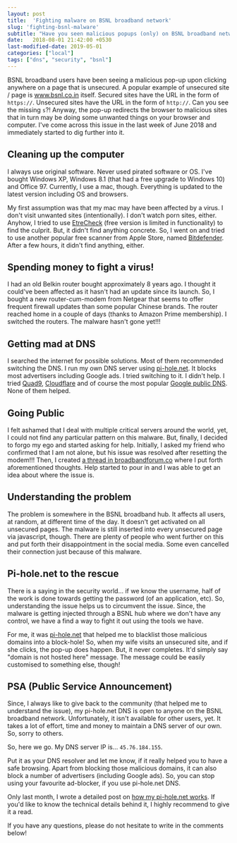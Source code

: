 ```yaml
---
layout: post
title:  'Fighting malware on BSNL broadband network'
slug: 'fighting-bsnl-malware'
subtitle: "Have you seen malicious popups (only) on BSNL broadband network?"
date:   2018-08-01 21:42:00 +0530
last-modified-date: 2019-05-01
categories: ["local"]
tags: ["dns", "security", "bsnl"]
---
```


BSNL broadband users have been seeing a malicious pop-up upon clicking anywhere on a page that is unsecured. A popular example of unsecured site / page is www.bsnl.co.in itself. Secured sites have the URL in the form of `https://`. Unsecured sites have the URL in the form of `http://`. Can you see the missing `s`?! Anyway, the pop-up redirects the browser to malicious sites that in turn may be doing some unwanted things on your browser and computer. I've come across this issue in the last week of June 2018 and immediately started to dig further into it.

## Cleaning up the computer

I always use original software. Never used pirated software or OS. I've bought Windows XP, Windows 8.1 (that had a free upgrade to Windows 10) and Office 97. Currently, I use a mac, though. Everything is updated to the latest version including OS and browsers.

My first assumption was that my mac may have been affected by a virus. I don't visit unwanted sites (intentionally). I don't watch porn sites, either. Anyhow, I tried to use [EtreCheck](https://etrecheck.com/) (free version is limited in functionality) to find the culprit. But, it didn't find anything concrete. So, I went on and tried to use another popular free scanner from Apple Store, named [Bitdefender](https://www.bitdefender.com/solutions/antivirus-for-mac.html). After a few hours, it didn't find anything, either.

## Spending money to fight a virus!

I had an old Belkin router bought approximately 8 years ago. I thought it could've been affected as it hasn't had an update since its launch. So, I bought a new router-cum-modem from Netgear that seems to offer frequent firewall updates than some popular Chinese brands. The router reached home in a couple of days (thanks to Amazon Prime membership). I switched the routers. The malware hasn't gone yet!!!

## Getting mad at DNS

I searched the internet for possible solutions. Most of them recommended switching the DNS. I run my own DNS server using [pi-hole.net](https://pi-hole.net/). It blocks most advertisers including Google ads. I tried switching to it. I didn't help. I tried [Quad9](https://www.quad9.net/), [Cloudflare](https://blog.cloudflare.com/announcing-1111/) and of course the most popular [Google public DNS](https://developers.google.com/speed/public-dns/). None of them helped.

## Going Public

I felt ashamed that I deal with multiple critical servers around the world, yet, I could not find any particular pattern on this malware. But, finally, I decided to forgo my ego and started asking for help. Initially, I asked my friend who confirmed that I am not alone, but his issue was resolved after resetting the modem!!! Then, I created [a thread in broadbandforum.co](https://broadbandforum.co/threads/169151/) where I put forth aforementioned thoughts. Help started to pour in and I was able to get an idea about where the issue is.

## Understanding the problem

The problem is somewhere in the BSNL broadband hub. It affects all users, at random, at different time of the day. It doesn't get activated on all unsecured pages. The malware is still inserted into every unsecured page via javascript, though. There are plenty of people who went further on this and put forth their disappointment in the social media. Some even cancelled their connection just because of this malware.

## Pi-hole.net to the rescue

There is a saying in the security world... if we know the username, half of the work is done towards getting the password (of an application, etc). So, understanding the issue helps us to circumvent the issue. Since, the malware is getting injected through a BSNL hub where we don't have any control, we have a find a way to fight it out using the tools we have.

For me, it was [pi-hole.net](https://pi-hole.net) that helped me to blacklist those malicious domains into a block-hole! So, when my wife visits an unsecured site, and if she clicks, the pop-up does happen. But, it never completes. It'd simply say "domain is not hosted here" message. The message could be easily customised to something else, though!

## PSA (Public Service Announcement)

Since, I always like to give back to the community (that helped me to understand the issue), my pi-hole.net DNS is open to anyone on the BSNL broadband network. Unfortunately, it isn't available for other users, yet. It takes a lot of effort, time and money to maintain a DNS server of our own. So, sorry to others.

So, here we go. My DNS server IP is... `45.76.184.155`.

Put it as your DNS resolver and let me know, if it really helped you to have a safe browsing. Apart from blocking those malicious domains, it can also block a number of advertisers (including Google ads). So, you can stop using your favourite ad-blocker, if you use pi-hole.net DNS.

Only last month, I wrote a detailed post on [how my pi-hole.net works](https://www.tinywp.com/pi-hole/). If you'd like to know the technical details behind it, I highly recommend to give it a read.

If you have any questions, please do not hesitate to write in the comments below!
